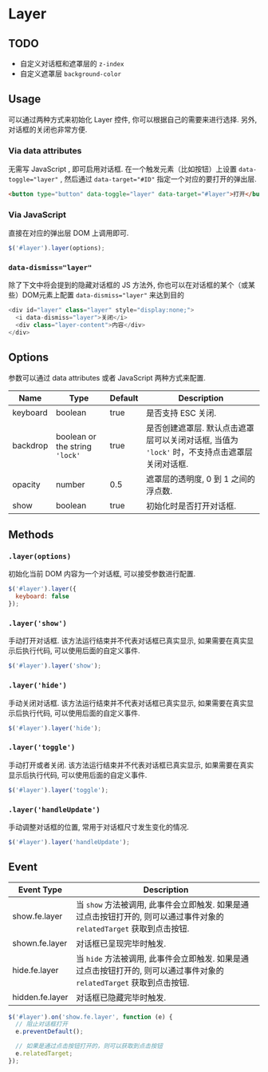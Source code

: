 # Layer

## TODO

* 自定义对话框和遮罩层的 `z-index`
* 自定义遮罩层 `background-color`

## Usage

可以通过两种方式来初始化 Layer 控件, 你可以根据自己的需要来进行选择. 另外, 对话框的关闭也非常方便.

### Via data attributes

无需写 JavaScript , 即可启用对话框. 在一个触发元素（比如按钮）上设置 `data-toggle="layer"` , 然后通过 `data-target="#ID"` 指定一个对应的要打开的弹出层.

```html
<button type="button" data-toggle="layer" data-target="#layer">打开</button>
```

### Via JavaScript

直接在对应的弹出层 DOM 上调用即可.

```javascript
$('#layer').layer(options);
```

### `data-dismiss="layer"`

除了下文中将会提到的隐藏对话框的 JS 方法外, 你也可以在对话框的某个（或某些）DOM元素上配置 `data-dismiss="layer"` 来达到目的

```javascript
<div id="layer" class="layer" style="display:none;">
  <i data-dismiss="layer">关闭</i>
  <div class="layer-content">内容</div>
</div>
```

## Options

参数可以通过 data attributes 或者 JavaScript 两种方式来配置.

Name | Type | Default | Description
---- | ---- | ------- | -----------
keyboard | boolean | true | 是否支持 ESC 关闭.
backdrop | boolean or the string `'lock'` | true | 是否创建遮罩层. 默认点击遮罩层可以关闭对话框, 当值为 `'lock'` 时，不支持点击遮罩层关闭对话框.
opacity | number | 0.5 | 遮罩层的透明度, 0 到 1 之间的浮点数.
show | boolean | true | 初始化时是否打开对话框.

## Methods

### `.layer(options)`

初始化当前 DOM 内容为一个对话框, 可以接受参数进行配置.

```javascript
$('#layer').layer({
  keyboard: false
});
```

### `.layer('show')`

手动打开对话框. 该方法运行结束并不代表对话框已真实显示, 如果需要在真实显示后执行代码, 可以使用后面的自定义事件.

```javascript
$('#layer').layer('show');
```

### `.layer('hide')`

手动关闭对话框. 该方法运行结束并不代表对话框已真实显示, 如果需要在真实显示后执行代码, 可以使用后面的自定义事件.

```javascript
$('#layer').layer('hide');
```

### `.layer('toggle')`

手动打开或者关闭. 该方法运行结束并不代表对话框已真实显示, 如果需要在真实显示后执行代码, 可以使用后面的自定义事件.

```javascript
$('#layer').layer('toggle');
```

### `.layer('handleUpdate')`

手动调整对话框的位置, 常用于对话框尺寸发生变化的情况.

```javascript
$('#layer').layer('handleUpdate');
```

## Event

Event Type | Description
---------- | -----------
show.fe.layer | 当 `show` 方法被调用, 此事件会立即触发. 如果是通过点击按钮打开的, 则可以通过事件对象的 `relatedTarget` 获取到点击按钮.
shown.fe.layer | 对话框已呈现完毕时触发.
hide.fe.layer | 当 `hide` 方法被调用, 此事件会立即触发. 如果是通过点击按钮打开的, 则可以通过事件对象的 `relatedTarget` 获取到点击按钮.
hidden.fe.layer | 对话框已隐藏完毕时触发.

```javascript
$('#layer').on('show.fe.layer', function (e) {
  // 阻止对话框打开
  e.preventDefault();

  // 如果是通过点击按钮打开的，则可以获取到点击按钮
  e.relatedTarget;
});
```
